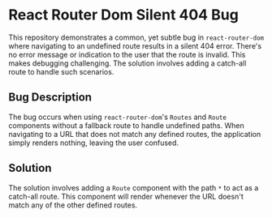 # React Router Dom Silent 404 Bug

This repository demonstrates a common, yet subtle bug in `react-router-dom` where navigating to an undefined route results in a silent 404 error. There's no error message or indication to the user that the route is invalid. This makes debugging challenging.  The solution involves adding a catch-all route to handle such scenarios.

## Bug Description
The bug occurs when using `react-router-dom`'s `Routes` and `Route` components without a fallback route to handle undefined paths.  When navigating to a URL that does not match any defined routes, the application simply renders nothing, leaving the user confused.

## Solution
The solution involves adding a `Route` component with the path `*` to act as a catch-all route. This component will render whenever the URL doesn't match any of the other defined routes.